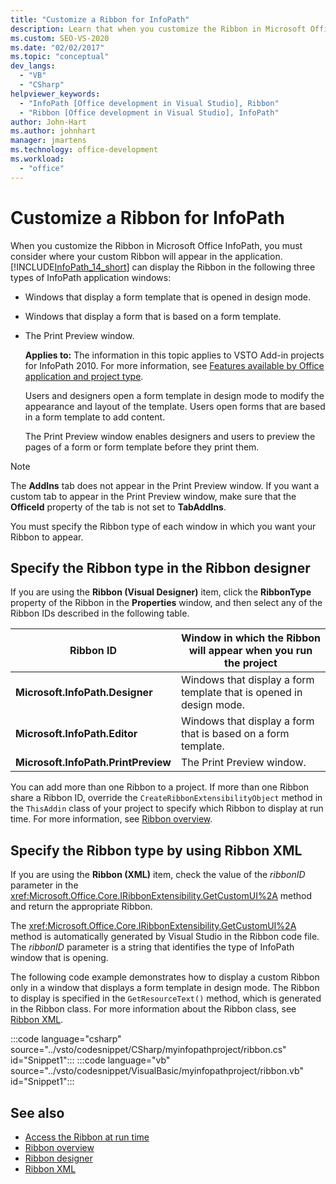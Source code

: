 ```yaml
---
title: "Customize a Ribbon for InfoPath"
description: Learn that when you customize the Ribbon in Microsoft Office InfoPath, you must consider where your custom Ribbon will appear in the application.
ms.custom: SEO-VS-2020
ms.date: "02/02/2017"
ms.topic: "conceptual"
dev_langs:
  - "VB"
  - "CSharp"
helpviewer_keywords:
  - "InfoPath [Office development in Visual Studio], Ribbon"
  - "Ribbon [Office development in Visual Studio], InfoPath"
author: John-Hart
ms.author: johnhart
manager: jmartens
ms.technology: office-development
ms.workload:
  - "office"
---
```

# Customize a Ribbon for InfoPath
  When you customize the Ribbon in Microsoft Office InfoPath, you must consider where your custom Ribbon will appear in the application. [!INCLUDE[InfoPath_14_short](../vsto/includes/infopath-14-short-md.md)] can display the Ribbon in the following three types of InfoPath application windows:

- Windows that display a form template that is opened in design mode.

- Windows that display a form that is based on a form template.

- The Print Preview window.

  **Applies to:** The information in this topic applies to VSTO Add-in projects for InfoPath 2010. For more information, see [Features available by Office application and project type](../vsto/features-available-by-office-application-and-project-type.md).

  Users and designers open a form template in design mode to modify the appearance and layout of the template. Users open forms that are based in a form template to add content.

  The Print Preview window enables designers and users to preview the pages of a form or form template before they print them.

> [!NOTE]
> The **AddIns** tab does not appear in the Print Preview window. If you want a custom tab to appear in the Print Preview window, make sure that the **OfficeId** property of the tab is not set to **TabAddIns**.

 You must specify the Ribbon type of each window in which you want your Ribbon to appear.

## Specify the Ribbon type in the Ribbon designer
 If you are using the **Ribbon (Visual Designer)** item, click the **RibbonType** property of the Ribbon in the **Properties** window, and then select any of the Ribbon IDs described in the following table.

|Ribbon ID|Window in which the Ribbon will appear when you run the project|
|---------------|---------------------------------------------------------------------|
|**Microsoft.InfoPath.Designer**|Windows that display a form template that is opened in design mode.|
|**Microsoft.InfoPath.Editor**|Windows that display a form that is based on a form template.|
|**Microsoft.InfoPath.PrintPreview**|The Print Preview window.|

 You can add more than one Ribbon to a project. If more than one Ribbon share a Ribbon ID, override the `CreateRibbonExtensibilityObject` method in the `ThisAddin` class of your project to specify which Ribbon to display at run time. For more information, see [Ribbon overview](../vsto/ribbon-overview.md).

## Specify the Ribbon type by using Ribbon XML
 If you are using the **Ribbon (XML)** item, check the value of the *ribbonID* parameter in the <xref:Microsoft.Office.Core.IRibbonExtensibility.GetCustomUI%2A> method and return the appropriate Ribbon.

 The <xref:Microsoft.Office.Core.IRibbonExtensibility.GetCustomUI%2A> method is automatically generated by Visual Studio in the Ribbon code file. The *ribbonID* parameter is a string that identifies the type of InfoPath window that is opening.

 The following code example demonstrates how to display a custom Ribbon only in a window that displays a form template in design mode. The Ribbon to display is specified in the `GetResourceText()` method, which is generated in the Ribbon class. For more information about the Ribbon class, see [Ribbon XML](../vsto/ribbon-xml.md).

 :::code language="csharp" source="../vsto/codesnippet/CSharp/myinfopathproject/ribbon.cs" id="Snippet1":::
 :::code language="vb" source="../vsto/codesnippet/VisualBasic/myinfopathproject/ribbon.vb" id="Snippet1":::

## See also
- [Access the Ribbon at run time](../vsto/accessing-the-ribbon-at-run-time.md)
- [Ribbon overview](../vsto/ribbon-overview.md)
- [Ribbon designer](../vsto/ribbon-designer.md)
- [Ribbon XML](../vsto/ribbon-xml.md)
